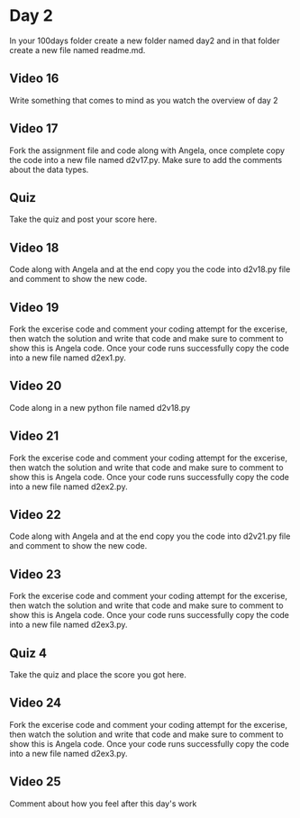 # Day 2
In your 100days folder create a new folder named day2 and in that folder create a new file named readme.md.

## Video 16
Write something that comes to mind as you watch the overview of day 2

## Video 17
Fork the assignment file and code along with Angela, once complete copy the code into a new file named d2v17.py.  Make sure to add the comments about the data types.

## Quiz
Take the quiz and post your score here.  

## Video 18
Code along with Angela and at the end copy you the code into d2v18.py file and comment to show the new code. 

## Video 19
Fork the excerise code and comment your coding attempt for the excerise, then watch the solution and write that code and make sure to comment to show this is Angela code. Once your code runs successfully copy the code into a new file named d2ex1.py. 

## Video 20
Code along in a new python file named d2v18.py 

## Video 21
Fork the excerise code and comment your coding attempt for the excerise, then watch the solution and write that code and make sure to comment to show this is Angela code. Once your code runs successfully copy the code into a new file named d2ex2.py.

## Video 22

Code along with Angela and at the end copy you the code into d2v21.py file and comment to show the new code. 

## Video 23 
Fork the excerise code and comment your coding attempt for the excerise, then watch the solution and write that code and make sure to comment to show this is Angela code. Once your code runs successfully copy the code into a new file named d2ex3.py.

## Quiz 4
Take the quiz and place the score you got here. 

## Video 24 
Fork the excerise code and comment your coding attempt for the excerise, then watch the solution and write that code and make sure to comment to show this is Angela code. Once your code runs successfully copy the code into a new file named d2ex3.py.

## Video 25
Comment about how you feel after this day's work

